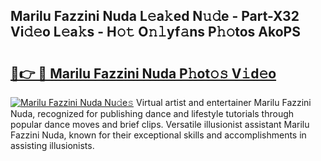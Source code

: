 ## Marilu Fazzini Nuda L𝚎a𝚔ed N𝚞𝚍e - Part-X32 Vi𝚍𝚎o L𝚎a𝚔s - H𝚘𝚝 O𝚗𝚕yf𝚊ns P𝚑𝚘tos AkoPS

# <h2><a href="http://kfd6ic6.oniu.top/?m=Marilu+Fazzini+Nuda">🔗👉 🔴 Marilu Fazzini Nuda P𝚑ot𝚘𝚜 V𝚒d𝚎o</a></h2>

[![Marilu Fazzini Nuda Nu𝚍e𝚜](https://i.imgur.com/0qMVB7G.gif)](http://kfd6ic6.oniu.top/?m=Marilu+Fazzini+Nuda)
Virtual artist and entertainer Marilu Fazzini Nuda, recognized for publishing dance and lifestyle tutorials through popular dance moves and brief clips. Versatile illusionist assistant Marilu Fazzini Nuda, known for their exceptional skills and accomplishments in assisting illusionists.  

